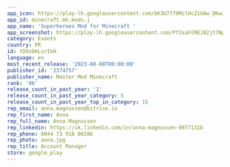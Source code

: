 ```yaml
---
app_icon: https://play-lh.googleusercontent.com/bK3U7770MclHcZiUAw_DKwaDalxi_5_nYBoxFkbzMq_Cm4sgz9hpiPH_4Kkx3LV9CWc
app_id: minecraft.mk.mods.j
app_name: 'Superheroes Mod for Minecraft '
app_screenshot: https://play-lh.googleusercontent.com/Pf3sahlREJ82jt7NpEjpvd-8uPdSjwZtuHBEzQpyTWWWjuiylW0fdAgfFZclEgWPv0mU
category: Events
country: FR
id: tDXxbKLsrIkH
language: en
most_recent_release: '2023-08-08T00:00:00'
publisher_id: '2374757'
publisher_name: Master Mod Minecraft
rank: '86'
release_count_in_past_year: '1'
release_count_in_past_year_category: 5
release_count_in_past_year_top_in_category: 15
rep_email: anna.magnussen@bitrise.io
rep_first_name: Anna
rep_full_name: Anna Magnussen
rep_linkedin: https://uk.linkedin.com/in/anna-magnussen-0977131b
rep_phone: 0044 73 918 00286
rep_photo: anna.jpg
rep_title: Account Manager
store: google_play
---
```


